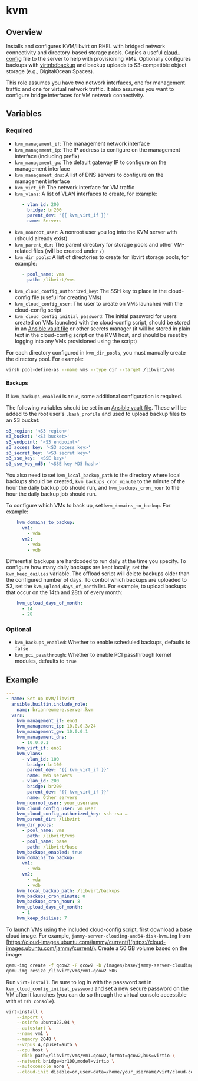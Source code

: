 # kvm

## Overview

Installs and configures KVM/libvirt on RHEL with bridged network connectivity and directory-based storage pools. Copies a useful [cloud-config](https://cloudinit.readthedocs.io/en/latest/explanation/format.html#user-data-formats-cloud-config) file to the server to help with provisioning VMs. Optionally configures backups with [virtnbdbackup](https://github.com/abbbi/virtnbdbackup) and backup uploads to S3-compatible object storage (e.g., DigitalOcean Spaces).

This role assumes you have two network interfaces, one for management traffic and one for virtual network traffic. It also assumes you want to configure bridge interfaces for VM network connectivity.

## Variables

### Required

- `kvm_management_if`: The management network interface
- `kvm_management_ip`: The IP address to configure on the management interface (including prefix)
- `kvm_management_gw`: The default gateway IP to configure on the management interface
- `kvm_management_dns`: A list of DNS servers to configure on the management interface
- `kvm_virt_if`: The network interface for VM traffic
- `kvm_vlans`: A list of VLAN interfaces to create, for example:
```yaml
      - vlan_id: 200
        bridge: br200
        parent_dev: "{{ kvm_virt_if }}"
        name: Servers
```
- `kvm_nonroot_user`: A nonroot user you log into the KVM server with (should already exist)
- `kvm_parent_dir`: The parent directory for storage pools and other VM-related files (will be created under `/`)
- `kvm_dir_pools`: A list of directories to create for libvirt storage pools, for example:
```yaml
      - pool_name: vms
        path: /libvirt/vms
```
- `kvm_cloud_config_authorized_key`: The SSH key to place in the cloud-config file (useful for creating VMs)
- `kvm_cloud_config_user`: The user to create on VMs launched with the cloud-config script
- `kvm_cloud_config_initial_password`: The initial password for users created on VMs launched with the cloud-config script, should be stored in an [Ansible vault file](https://docs.ansible.com/ansible/latest/vault_guide/vault_encrypting_content.html#encrypting-files-with-ansible-vault) or other secrets manager (it will be stored in plain text in the cloud-config script on the KVM host, and should be reset by logging into any VMs provisioned using the script)

For each directory configured in `kvm_dir_pools`, you must manually create the directory pool. For example:

```sh
virsh pool-define-as --name vms --type dir --target /libvirt/vms
```

#### Backups

If `kvm_backups_enabled` is `true`, some additional configuration is required.

The following variables should be set in an [Ansible vault file](https://docs.ansible.com/ansible/latest/vault_guide/vault_encrypting_content.html#encrypting-files-with-ansible-vault). These will be added to the root user's `.bash_profile` and used to upload backup files to an S3 bucket:

```yaml
s3_region: '<S3 region>'
s3_bucket: '<S3 bucket>'
s3_endpoint: '<S3 endpoint>'
s3_access_key: '<S3 access key>'
s3_secret_key: '<S3 secret key>'
s3_sse_key: '<SSE key>'
s3_sse_key_md5: '<SSE key MD5 hash>'
```

You also need to set `kvm_local_backup_path` to the directory where local backups should be created, `kvm_backups_cron_minute` to the minute of the hour the daily backup job should run, and `kvm_backups_cron_hour` to the hour the daily backup job should run.

To configure which VMs to back up, set `kvm_domains_to_backup`. For example:

```yaml
    kvm_domains_to_backup:
      vm1:
        - vda
      vm2:
        - vda
        - vdb
```

Differential backups are hardcoded to run daily at the time you specify. To configure how many daily backups are kept locally, set the `kvm_keep_dailies` variable. The offload script will delete backups older than the configured number of days. To control which backups are uploaded to S3, set the `kvm_upload_days_of_month` list. For example, to upload backups that occur on the 14th and 28th of every month:

```yaml
    kvm_upload_days_of_month:
      - 14
      - 28
```

### Optional

- `kvm_backups_enabled`: Whether to enable scheduled backups, defaults to `false`
- `kvm_pci_passthrough`: Whether to enable PCI passthrough kernel modules, defaults to `true`

## Example

```yaml
---
- name: Set up KVM/libvirt
  ansible.builtin.include_role:
    name: brianreumere.server.kvm
  vars:
    kvm_management_if: eno1
    kvm_management_ip: 10.0.0.3/24
    kvm_management_gw: 10.0.0.1
    kvm_management_dns:
      - 10.0.0.1
    kvm_virt_if: eno2
    kvm_vlans:
      - vlan_id: 100
        bridge: br100
        parent_dev: "{{ kvm_virt_if }}"
        name: Web servers
      - vlan_id: 200
        bridge: br200
        parent_dev: "{{ kvm_virt_if }}"
        name: Other servers
    kvm_nonroot_user: your_username
    kvm_cloud_config_user: vm_user
    kvm_cloud_config_authorized_key: ssh-rsa …
    kvm_parent_dir: /libvirt
    kvm_dir_pools:
      - pool_name: vms
        path: /libvirt/vms
      - pool_name: base
        path: /libvirt/base
    kvm_backups_enabled: true
    kvm_domains_to_backup:
      vm1:
        - vda
      vm2:
        - vda
        - vdb
    kvm_local_backup_path: /libvirt/backups
    kvm_backups_cron_minute: 0
    kvm_backups_cron_hour: 8
    kvm_upload_days_of_month:
      - 1
    kvm_keep_dailies: 7
```

To launch VMs using the included cloud-config script, first download a base cloud image. For example, `jammy-server-cloudimg-amd64-disk-kvm.img` from [https://cloud-images.ubuntu.com/jammy/current/](https://cloud-images.ubuntu.com/jammy/current/). Create a 50 GB volume based on the image:

```sh
qemu-img create -f qcow2 -F qcow2 -b /images/base/jammy-server-cloudimg-amd64-disk-kvm.img /libvirt/vms/vm1.qcow2
qemu-img resize /libvirt/vms/vm1.qcow2 50G
```

Run `virt-install`. Be sure to log in with the password set in `kvm_cloud_config_initial_password` and set a new secure password on the VM after it launches (you can do so through the virtual console accessible with `virsh console`).

```sh
virt-install \
    --import \
    --osinfo ubuntu22.04 \
    --autostart \
    --name vm1 \
    --memory 2048 \
    --vcpus 4,cpuset=auto \
    --cpu host \
    --disk path=/libvirt/vms/vm1.qcow2,format=qcow2,bus=virtio \
    --network bridge=br100,model=virtio \
    --autoconsole none \
    --cloud-init disable=on,user-data=/home/your_username/virt/cloud-config-baseline.yaml
```
